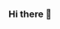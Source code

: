 ### Hi there 👋

<!--
**cedkoffeto/cedkoffeto** is a ✨ _special_ ✨ repository because its `README.md` (this file) appears on your GitHub profile.

Here are some ideas to get you started:
https://github-readme-streak-stats.herokuapp.com/?user=cedkoffeto


- 🔭 I’m currently working on ...
- 🌱 I’m currently learning ...
- 👯 I’m looking to collaborate on ...
- 🤔 I’m looking for help with ...
- 💬 Ask me about ...
- 📫 How to reach me: ...
- 😄 Pronouns: ...
- ⚡ Fun fact: ...
-->
